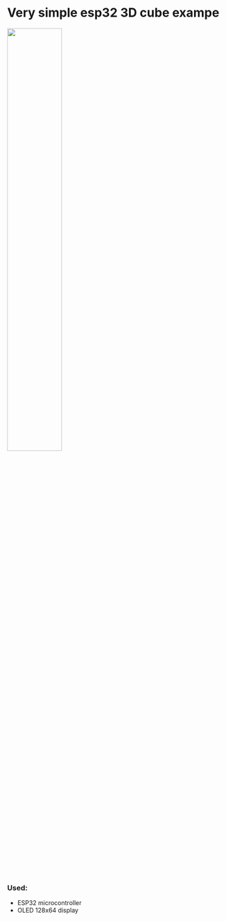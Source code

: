 # Very simple esp32 3D cube exampe
<img src="https://github.com/Proger-3301/3D-cube-ESP32/assets/121359987/0ab47329-4bff-4b2b-a6af-3b00a678a433" width="50%" height="auto"></img>
### Used:
+ ESP32 microcontroller
+ OLED 128x64 display
